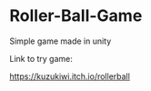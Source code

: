 # Roller-Ball-Game
Simple game made in unity

Link to try game: 

https://kuzukiwi.itch.io/rollerball 
